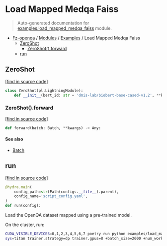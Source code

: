 # Load Mapped Medqa Faiss

> Auto-generated documentation for [examples.load_mapped_medqa_faiss](blob/master/examples/load_mapped_medqa_faiss.py) module.

- [Fz-openqa](../README.md#fz-openqa-index) / [Modules](../MODULES.md#fz-openqa-modules) / [Examples](index.md#examples) / Load Mapped Medqa Faiss
    - [ZeroShot](#zeroshot)
        - [ZeroShot().forward](#zeroshotforward)
    - [run](#run)

## ZeroShot

[[find in source code]](blob/master/examples/load_mapped_medqa_faiss.py#L45)

```python
class ZeroShot(pl.LightningModule):
    def __init__(bert_id: str = 'dmis-lab/biobert-base-cased-v1.2', **kwargs):
```

### ZeroShot().forward

[[find in source code]](blob/master/examples/load_mapped_medqa_faiss.py#L50)

```python
def forward(batch: Batch, **kwargs) -> Any:
```

#### See also

- [Batch](../fz_openqa/utils/datastruct.md#batch)

## run

[[find in source code]](blob/master/examples/load_mapped_medqa_faiss.py#L62)

```python
@hydra.main(
    config_path=str(Path(configs.__file__).parent),
    config_name='script_config.yaml',
)
def run(config):
```

Load the OpenQA dataset mapped using a pre-trained model.

On the cluster, run:

```bash
CUDA_VISIBLE_DEVICES=0,1,2,3,4,5,6,7 poetry run python examples/load_mapped_medqa_faiss.py
sys=titan trainer.strategy=dp trainer.gpus=8 +batch_size=2000 +num_workers=10 +use_subset=False
```
